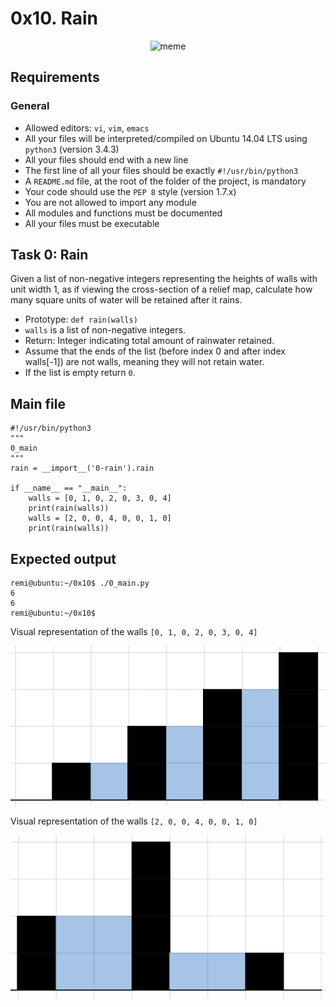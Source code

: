 # 0x10. Rain

<p align="center">
<img src="https://www.digitalmomblog.com/wp-content/uploads/2022/03/you-cant-stop-the-rain-meme.jpg" alt="meme">
</p>

## Requirements
### General
- Allowed editors: `vi`, `vim`, `emacs`
- All your files will be interpreted/compiled on Ubuntu 14.04 LTS using `python3` (version 3.4.3)
- All your files should end with a new line
- The first line of all your files should be exactly `#!/usr/bin/python3`
- A `README.md` file, at the root of the folder of the project, is mandatory
- Your code should use the `PEP 8` style (version 1.7.x)
- You are not allowed to import any module
- All modules and functions must be documented
- All your files must be executable

## Task 0: Rain

Given a list of non-negative integers representing the heights of walls with unit width 1, as if viewing the cross-section of a relief map, calculate how many square units of water will be retained after it rains.

- Prototype: `def rain(walls)`
- `walls` is a list of non-negative integers.
- Return: Integer indicating total amount of rainwater retained.
- Assume that the ends of the list (before index 0 and after index walls[-1]) are not walls, meaning they will not retain water.
- If the list is empty return `0`.

## Main file

```
#!/usr/bin/python3
"""
0_main
"""
rain = __import__('0-rain').rain

if __name__ == "__main__":
    walls = [0, 1, 0, 2, 0, 3, 0, 4]
    print(rain(walls))
    walls = [2, 0, 0, 4, 0, 0, 1, 0]
    print(rain(walls))
```

## Expected output

```
remi@ubuntu:~/0x10$ ./0_main.py
6
6
remi@ubuntu:~/0x10$ 
```

Visual representation of the walls `[0, 1, 0, 2, 0, 3, 0, 4]`

<p align="center">
<img src="./rain_1.png" alt="meme">
</p>

Visual representation of the walls `[2, 0, 0, 4, 0, 0, 1, 0]`

<p align="center">
<img src="./rain_2.png" alt="meme">
</p>
